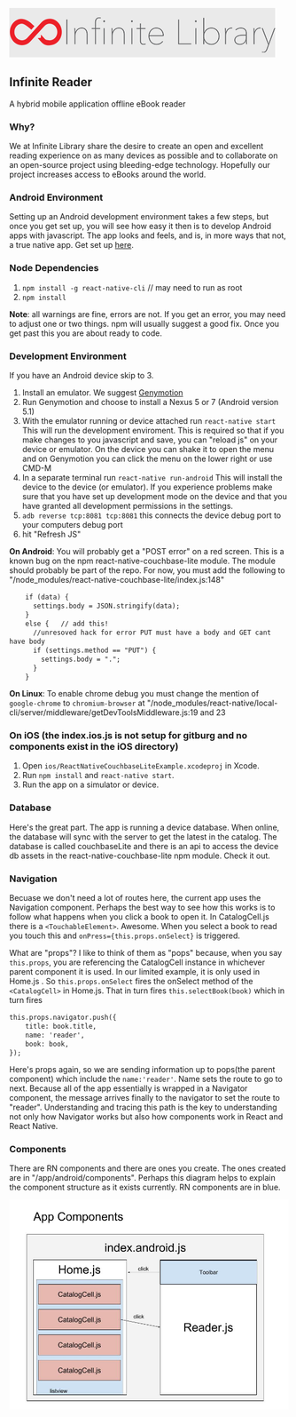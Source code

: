 ![Infinite Library](https://raw.githubusercontent.com/InfiniteLibrary/app/master/source/images/Title-Logo.png)

## Infinite Reader

A hybrid mobile application offline eBook reader 

### Why?

We at Infinite Library share the desire to create an open and excellent reading experience on as many devices as possible and to collaborate on an open-source project using bleeding-edge technology. Hopefully our project increases access to eBooks around the world.

### Android Environment

Setting up an Android development environment takes a few steps, but once you get set up, you will see how easy it then is to develop Android apps with javascript. The app looks and feels, and is, in more ways that not, a true native app. Get set up [here](https://facebook.github.io/react-native/docs/android-setup.html). 

### Node Dependencies

1. `npm install -g react-native-cli`    // may need to run as root 
2. `npm install`

**Note**: all warnings are fine, errors are not. If you get an error, you may need to adjust one or two things. npm will usually suggest a good fix. Once you get past this you are about ready to code.

### Development Environment

If you have an Android device skip to 3.

1. Install an emulator. We suggest [Genymotion](https://www.genymotion.com/#!/download)
2. Run Genymotion and choose to install a Nexus 5 or 7 (Android version 5.1)
3. With the emulator running or device attached run 
    `react-native start`
  This will run the development enviroment. This is required so that if you make changes to you javascript and save, you can "reload js" on your device or emulator. On the device you can shake it to open the menu and on Genymotion you can click the menu on the lower right or use CMD-M
4. In a separate terminal run
    `react-native run-android`
  This will install the device to the device (or emulator). If you experience problems make sure that you have set up development mode on the device and that you have granted all development permissions in the settings.
5. `adb reverse tcp:8081 tcp:8081`      this connects the device debug port to your computers debug port
6. hit "Refresh JS"

**On Android**: You will probably get a "POST error" on a red screen. This is a known bug on the npm react-native-couchbase-lite module. The module should probably be part of the repo. For now, you must add the following to "/node_modules/react-native-couchbase-lite/index.js:148"

```
    if (data) {
      settings.body = JSON.stringify(data);
    }
    else {   // add this!
      //unresoved hack for error PUT must have a body and GET cant have body
      if (settings.method == "PUT") {
        settings.body = ".";
      }
    }
```

**On Linux**: To enable chrome debug you must change the mention of `google-chrome` to `chromium-browser` at "/node_modules/react-native/local-cli/server/middleware/getDevToolsMiddleware.js:19 and 23


### On iOS (the index.ios.js is not setup for gitburg and no components exist in the iOS directory)

1. Open `ios/ReactNativeCouchbaseLiteExample.xcodeproj` in Xcode.
2. Run `npm install` and `react-native start`.
3. Run the app on a simulator or device.

### Database

Here's the great part. The app is running a device database. When online, the database will sync with the server to get the latest in the catalog. The database is called couchbaseLite and there is an api to access the device db assets in the react-native-couchbase-lite npm module. Check it out. 

### Navigation

Becuase we don't need a lot of routes here, the current app uses the Navigation component. Perhaps the best way to see how this works is to follow what happens when you click a book to open it. In CatalogCell.js there is a `<TouchableElement>`. Awesome. When you select a book to read you touch this and `onPress={this.props.onSelect}` is triggered.

What are "props"? I like to think of them as "pops" because, when you say `this.props`, you are referencing the CatalogCell instance in whichever parent component it is used. In our limited example, it is only used in Home.js . So `this.props.onSelect` fires the onSelect method of the `<CatalogCell>` in Home.js. That in turn fires `this.selectBook(book)` which in turn fires 
```
this.props.navigator.push({
    title: book.title,
    name: 'reader',
    book: book,
}); 
```
Here's props again, so we are sending information up to pops(the parent component) which include the `name:'reader'`. Name sets the route to go to next. Because all of the app essentially is wrapped in a Navigator component, the message arrives finally to the navigator to set the route to "reader". Understanding and tracing this path is the key to understanding not only how Navigator works but also how components work in React and React Native.


### Components

There are RN components and there are ones you create. The ones created are in "/app/android/components". Perhaps this diagram helps to explain the component structure as it exists currently. RN components are in blue.

![diagram](https://raw.githubusercontent.com/InfiniteLibrary/infinite-reader/master/components.jpg)
